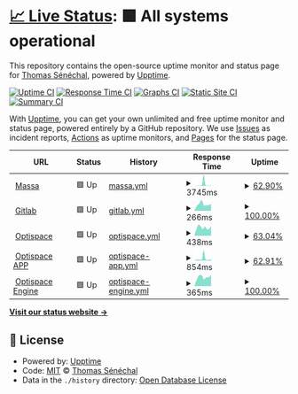 # [📈 Live Status](https://thomas-senechal.github.io/website-status): <!--live status--> **🟩 All systems operational**

This repository contains the open-source uptime monitor and status page for [Thomas Sénéchal](https://gitlab.com/thomas-senechal), powered by [Upptime](https://github.com/upptime/upptime).

[![Uptime CI](https://github.com/thomas-senechal/website-status/workflows/Uptime%20CI/badge.svg)](https://github.com/thomas-senechal/website-status/actions?query=workflow%3A%22Uptime+CI%22)
[![Response Time CI](https://github.com/thomas-senechal/website-status/workflows/Response%20Time%20CI/badge.svg)](https://github.com/thomas-senechal/website-status/actions?query=workflow%3A%22Response+Time+CI%22)
[![Graphs CI](https://github.com/thomas-senechal/website-status/workflows/Graphs%20CI/badge.svg)](https://github.com/thomas-senechal/website-status/actions?query=workflow%3A%22Graphs+CI%22)
[![Static Site CI](https://github.com/thomas-senechal/website-status/workflows/Static%20Site%20CI/badge.svg)](https://github.com/thomas-senechal/website-status/actions?query=workflow%3A%22Static+Site+CI%22)
[![Summary CI](https://github.com/thomas-senechal/website-status/workflows/Summary%20CI/badge.svg)](https://github.com/thomas-senechal/website-status/actions?query=workflow%3A%22Summary+CI%22)

With [Upptime](https://upptime.js.org), you can get your own unlimited and free uptime monitor and status page, powered entirely by a GitHub repository. We use [Issues](https://github.com/thomas-senechal/website-status/issues) as incident reports, [Actions](https://github.com/thomas-senechal/website-status/actions) as uptime monitors, and [Pages](https://thomas-senechal.github.io/website-status) for the status page.

<!--start: status pages-->
<!-- This summary is generated by Upptime (https://github.com/upptime/upptime) -->
<!-- Do not edit this manually, your changes will be overwritten -->
<!-- prettier-ignore -->
| URL | Status | History | Response Time | Uptime |
| --- | ------ | ------- | ------------- | ------ |
| <img alt="" src="https://favicons.githubusercontent.com/massa.net" height="13"> [Massa](https://massa.net) | 🟩 Up | [massa.yml](https://github.com/thomas-senechal/website-status/commits/HEAD/history/massa.yml) | <details><summary><img alt="Response time graph" src="./graphs/massa/response-time-week.png" height="20"> 3745ms</summary><br><a href="https://thomas-senechal.github.io/website-status/history/massa"><img alt="Response time 1683" src="https://img.shields.io/endpoint?url=https%3A%2F%2Fraw.githubusercontent.com%2Fthomas-senechal%2Fwebsite-status%2FHEAD%2Fapi%2Fmassa%2Fresponse-time.json"></a><br><a href="https://thomas-senechal.github.io/website-status/history/massa"><img alt="24-hour response time 670" src="https://img.shields.io/endpoint?url=https%3A%2F%2Fraw.githubusercontent.com%2Fthomas-senechal%2Fwebsite-status%2FHEAD%2Fapi%2Fmassa%2Fresponse-time-day.json"></a><br><a href="https://thomas-senechal.github.io/website-status/history/massa"><img alt="7-day response time 3745" src="https://img.shields.io/endpoint?url=https%3A%2F%2Fraw.githubusercontent.com%2Fthomas-senechal%2Fwebsite-status%2FHEAD%2Fapi%2Fmassa%2Fresponse-time-week.json"></a><br><a href="https://thomas-senechal.github.io/website-status/history/massa"><img alt="30-day response time 1683" src="https://img.shields.io/endpoint?url=https%3A%2F%2Fraw.githubusercontent.com%2Fthomas-senechal%2Fwebsite-status%2FHEAD%2Fapi%2Fmassa%2Fresponse-time-month.json"></a><br><a href="https://thomas-senechal.github.io/website-status/history/massa"><img alt="1-year response time 1683" src="https://img.shields.io/endpoint?url=https%3A%2F%2Fraw.githubusercontent.com%2Fthomas-senechal%2Fwebsite-status%2FHEAD%2Fapi%2Fmassa%2Fresponse-time-year.json"></a></details> | <details><summary><a href="https://thomas-senechal.github.io/website-status/history/massa">62.90%</a></summary><a href="https://thomas-senechal.github.io/website-status/history/massa"><img alt="All-time uptime 83.19%" src="https://img.shields.io/endpoint?url=https%3A%2F%2Fraw.githubusercontent.com%2Fthomas-senechal%2Fwebsite-status%2FHEAD%2Fapi%2Fmassa%2Fuptime.json"></a><br><a href="https://thomas-senechal.github.io/website-status/history/massa"><img alt="24-hour uptime 0.00%" src="https://img.shields.io/endpoint?url=https%3A%2F%2Fraw.githubusercontent.com%2Fthomas-senechal%2Fwebsite-status%2FHEAD%2Fapi%2Fmassa%2Fuptime-day.json"></a><br><a href="https://thomas-senechal.github.io/website-status/history/massa"><img alt="7-day uptime 62.90%" src="https://img.shields.io/endpoint?url=https%3A%2F%2Fraw.githubusercontent.com%2Fthomas-senechal%2Fwebsite-status%2FHEAD%2Fapi%2Fmassa%2Fuptime-week.json"></a><br><a href="https://thomas-senechal.github.io/website-status/history/massa"><img alt="30-day uptime 83.19%" src="https://img.shields.io/endpoint?url=https%3A%2F%2Fraw.githubusercontent.com%2Fthomas-senechal%2Fwebsite-status%2FHEAD%2Fapi%2Fmassa%2Fuptime-month.json"></a><br><a href="https://thomas-senechal.github.io/website-status/history/massa"><img alt="1-year uptime 83.19%" src="https://img.shields.io/endpoint?url=https%3A%2F%2Fraw.githubusercontent.com%2Fthomas-senechal%2Fwebsite-status%2FHEAD%2Fapi%2Fmassa%2Fuptime-year.json"></a></details>
| <img alt="" src="https://favicons.githubusercontent.com/gitlab.com" height="13"> [Gitlab](https://gitlab.com) | 🟩 Up | [gitlab.yml](https://github.com/thomas-senechal/website-status/commits/HEAD/history/gitlab.yml) | <details><summary><img alt="Response time graph" src="./graphs/gitlab/response-time-week.png" height="20"> 266ms</summary><br><a href="https://thomas-senechal.github.io/website-status/history/gitlab"><img alt="Response time 272" src="https://img.shields.io/endpoint?url=https%3A%2F%2Fraw.githubusercontent.com%2Fthomas-senechal%2Fwebsite-status%2FHEAD%2Fapi%2Fgitlab%2Fresponse-time.json"></a><br><a href="https://thomas-senechal.github.io/website-status/history/gitlab"><img alt="24-hour response time 275" src="https://img.shields.io/endpoint?url=https%3A%2F%2Fraw.githubusercontent.com%2Fthomas-senechal%2Fwebsite-status%2FHEAD%2Fapi%2Fgitlab%2Fresponse-time-day.json"></a><br><a href="https://thomas-senechal.github.io/website-status/history/gitlab"><img alt="7-day response time 266" src="https://img.shields.io/endpoint?url=https%3A%2F%2Fraw.githubusercontent.com%2Fthomas-senechal%2Fwebsite-status%2FHEAD%2Fapi%2Fgitlab%2Fresponse-time-week.json"></a><br><a href="https://thomas-senechal.github.io/website-status/history/gitlab"><img alt="30-day response time 272" src="https://img.shields.io/endpoint?url=https%3A%2F%2Fraw.githubusercontent.com%2Fthomas-senechal%2Fwebsite-status%2FHEAD%2Fapi%2Fgitlab%2Fresponse-time-month.json"></a><br><a href="https://thomas-senechal.github.io/website-status/history/gitlab"><img alt="1-year response time 272" src="https://img.shields.io/endpoint?url=https%3A%2F%2Fraw.githubusercontent.com%2Fthomas-senechal%2Fwebsite-status%2FHEAD%2Fapi%2Fgitlab%2Fresponse-time-year.json"></a></details> | <details><summary><a href="https://thomas-senechal.github.io/website-status/history/gitlab">100.00%</a></summary><a href="https://thomas-senechal.github.io/website-status/history/gitlab"><img alt="All-time uptime 100.00%" src="https://img.shields.io/endpoint?url=https%3A%2F%2Fraw.githubusercontent.com%2Fthomas-senechal%2Fwebsite-status%2FHEAD%2Fapi%2Fgitlab%2Fuptime.json"></a><br><a href="https://thomas-senechal.github.io/website-status/history/gitlab"><img alt="24-hour uptime 100.00%" src="https://img.shields.io/endpoint?url=https%3A%2F%2Fraw.githubusercontent.com%2Fthomas-senechal%2Fwebsite-status%2FHEAD%2Fapi%2Fgitlab%2Fuptime-day.json"></a><br><a href="https://thomas-senechal.github.io/website-status/history/gitlab"><img alt="7-day uptime 100.00%" src="https://img.shields.io/endpoint?url=https%3A%2F%2Fraw.githubusercontent.com%2Fthomas-senechal%2Fwebsite-status%2FHEAD%2Fapi%2Fgitlab%2Fuptime-week.json"></a><br><a href="https://thomas-senechal.github.io/website-status/history/gitlab"><img alt="30-day uptime 100.00%" src="https://img.shields.io/endpoint?url=https%3A%2F%2Fraw.githubusercontent.com%2Fthomas-senechal%2Fwebsite-status%2FHEAD%2Fapi%2Fgitlab%2Fuptime-month.json"></a><br><a href="https://thomas-senechal.github.io/website-status/history/gitlab"><img alt="1-year uptime 100.00%" src="https://img.shields.io/endpoint?url=https%3A%2F%2Fraw.githubusercontent.com%2Fthomas-senechal%2Fwebsite-status%2FHEAD%2Fapi%2Fgitlab%2Fuptime-year.json"></a></details>
| <img alt="" src="https://favicons.githubusercontent.com/optispace.fr" height="13"> [Optispace](http://optispace.fr) | 🟩 Up | [optispace.yml](https://github.com/thomas-senechal/website-status/commits/HEAD/history/optispace.yml) | <details><summary><img alt="Response time graph" src="./graphs/optispace/response-time-week.png" height="20"> 438ms</summary><br><a href="https://thomas-senechal.github.io/website-status/history/optispace"><img alt="Response time 451" src="https://img.shields.io/endpoint?url=https%3A%2F%2Fraw.githubusercontent.com%2Fthomas-senechal%2Fwebsite-status%2FHEAD%2Fapi%2Foptispace%2Fresponse-time.json"></a><br><a href="https://thomas-senechal.github.io/website-status/history/optispace"><img alt="24-hour response time 530" src="https://img.shields.io/endpoint?url=https%3A%2F%2Fraw.githubusercontent.com%2Fthomas-senechal%2Fwebsite-status%2FHEAD%2Fapi%2Foptispace%2Fresponse-time-day.json"></a><br><a href="https://thomas-senechal.github.io/website-status/history/optispace"><img alt="7-day response time 438" src="https://img.shields.io/endpoint?url=https%3A%2F%2Fraw.githubusercontent.com%2Fthomas-senechal%2Fwebsite-status%2FHEAD%2Fapi%2Foptispace%2Fresponse-time-week.json"></a><br><a href="https://thomas-senechal.github.io/website-status/history/optispace"><img alt="30-day response time 451" src="https://img.shields.io/endpoint?url=https%3A%2F%2Fraw.githubusercontent.com%2Fthomas-senechal%2Fwebsite-status%2FHEAD%2Fapi%2Foptispace%2Fresponse-time-month.json"></a><br><a href="https://thomas-senechal.github.io/website-status/history/optispace"><img alt="1-year response time 451" src="https://img.shields.io/endpoint?url=https%3A%2F%2Fraw.githubusercontent.com%2Fthomas-senechal%2Fwebsite-status%2FHEAD%2Fapi%2Foptispace%2Fresponse-time-year.json"></a></details> | <details><summary><a href="https://thomas-senechal.github.io/website-status/history/optispace">63.04%</a></summary><a href="https://thomas-senechal.github.io/website-status/history/optispace"><img alt="All-time uptime 83.25%" src="https://img.shields.io/endpoint?url=https%3A%2F%2Fraw.githubusercontent.com%2Fthomas-senechal%2Fwebsite-status%2FHEAD%2Fapi%2Foptispace%2Fuptime.json"></a><br><a href="https://thomas-senechal.github.io/website-status/history/optispace"><img alt="24-hour uptime 0.00%" src="https://img.shields.io/endpoint?url=https%3A%2F%2Fraw.githubusercontent.com%2Fthomas-senechal%2Fwebsite-status%2FHEAD%2Fapi%2Foptispace%2Fuptime-day.json"></a><br><a href="https://thomas-senechal.github.io/website-status/history/optispace"><img alt="7-day uptime 63.04%" src="https://img.shields.io/endpoint?url=https%3A%2F%2Fraw.githubusercontent.com%2Fthomas-senechal%2Fwebsite-status%2FHEAD%2Fapi%2Foptispace%2Fuptime-week.json"></a><br><a href="https://thomas-senechal.github.io/website-status/history/optispace"><img alt="30-day uptime 83.25%" src="https://img.shields.io/endpoint?url=https%3A%2F%2Fraw.githubusercontent.com%2Fthomas-senechal%2Fwebsite-status%2FHEAD%2Fapi%2Foptispace%2Fuptime-month.json"></a><br><a href="https://thomas-senechal.github.io/website-status/history/optispace"><img alt="1-year uptime 83.25%" src="https://img.shields.io/endpoint?url=https%3A%2F%2Fraw.githubusercontent.com%2Fthomas-senechal%2Fwebsite-status%2FHEAD%2Fapi%2Foptispace%2Fuptime-year.json"></a></details>
| <img alt="" src="https://favicons.githubusercontent.com/app.optispace.fr" height="13"> [Optispace APP](http://app.optispace.fr) | 🟩 Up | [optispace-app.yml](https://github.com/thomas-senechal/website-status/commits/HEAD/history/optispace-app.yml) | <details><summary><img alt="Response time graph" src="./graphs/optispace-app/response-time-week.png" height="20"> 854ms</summary><br><a href="https://thomas-senechal.github.io/website-status/history/optispace-app"><img alt="Response time 598" src="https://img.shields.io/endpoint?url=https%3A%2F%2Fraw.githubusercontent.com%2Fthomas-senechal%2Fwebsite-status%2FHEAD%2Fapi%2Foptispace-app%2Fresponse-time.json"></a><br><a href="https://thomas-senechal.github.io/website-status/history/optispace-app"><img alt="24-hour response time 513" src="https://img.shields.io/endpoint?url=https%3A%2F%2Fraw.githubusercontent.com%2Fthomas-senechal%2Fwebsite-status%2FHEAD%2Fapi%2Foptispace-app%2Fresponse-time-day.json"></a><br><a href="https://thomas-senechal.github.io/website-status/history/optispace-app"><img alt="7-day response time 854" src="https://img.shields.io/endpoint?url=https%3A%2F%2Fraw.githubusercontent.com%2Fthomas-senechal%2Fwebsite-status%2FHEAD%2Fapi%2Foptispace-app%2Fresponse-time-week.json"></a><br><a href="https://thomas-senechal.github.io/website-status/history/optispace-app"><img alt="30-day response time 598" src="https://img.shields.io/endpoint?url=https%3A%2F%2Fraw.githubusercontent.com%2Fthomas-senechal%2Fwebsite-status%2FHEAD%2Fapi%2Foptispace-app%2Fresponse-time-month.json"></a><br><a href="https://thomas-senechal.github.io/website-status/history/optispace-app"><img alt="1-year response time 598" src="https://img.shields.io/endpoint?url=https%3A%2F%2Fraw.githubusercontent.com%2Fthomas-senechal%2Fwebsite-status%2FHEAD%2Fapi%2Foptispace-app%2Fresponse-time-year.json"></a></details> | <details><summary><a href="https://thomas-senechal.github.io/website-status/history/optispace-app">62.91%</a></summary><a href="https://thomas-senechal.github.io/website-status/history/optispace-app"><img alt="All-time uptime 83.20%" src="https://img.shields.io/endpoint?url=https%3A%2F%2Fraw.githubusercontent.com%2Fthomas-senechal%2Fwebsite-status%2FHEAD%2Fapi%2Foptispace-app%2Fuptime.json"></a><br><a href="https://thomas-senechal.github.io/website-status/history/optispace-app"><img alt="24-hour uptime 0.00%" src="https://img.shields.io/endpoint?url=https%3A%2F%2Fraw.githubusercontent.com%2Fthomas-senechal%2Fwebsite-status%2FHEAD%2Fapi%2Foptispace-app%2Fuptime-day.json"></a><br><a href="https://thomas-senechal.github.io/website-status/history/optispace-app"><img alt="7-day uptime 62.91%" src="https://img.shields.io/endpoint?url=https%3A%2F%2Fraw.githubusercontent.com%2Fthomas-senechal%2Fwebsite-status%2FHEAD%2Fapi%2Foptispace-app%2Fuptime-week.json"></a><br><a href="https://thomas-senechal.github.io/website-status/history/optispace-app"><img alt="30-day uptime 83.20%" src="https://img.shields.io/endpoint?url=https%3A%2F%2Fraw.githubusercontent.com%2Fthomas-senechal%2Fwebsite-status%2FHEAD%2Fapi%2Foptispace-app%2Fuptime-month.json"></a><br><a href="https://thomas-senechal.github.io/website-status/history/optispace-app"><img alt="1-year uptime 83.20%" src="https://img.shields.io/endpoint?url=https%3A%2F%2Fraw.githubusercontent.com%2Fthomas-senechal%2Fwebsite-status%2FHEAD%2Fapi%2Foptispace-app%2Fuptime-year.json"></a></details>
| <img alt="" src="https://favicons.githubusercontent.com/engine.optispace.fr" height="13"> [Optispace Engine](http://engine.optispace.fr) | 🟩 Up | [optispace-engine.yml](https://github.com/thomas-senechal/website-status/commits/HEAD/history/optispace-engine.yml) | <details><summary><img alt="Response time graph" src="./graphs/optispace-engine/response-time-week.png" height="20"> 365ms</summary><br><a href="https://thomas-senechal.github.io/website-status/history/optispace-engine"><img alt="Response time 414" src="https://img.shields.io/endpoint?url=https%3A%2F%2Fraw.githubusercontent.com%2Fthomas-senechal%2Fwebsite-status%2FHEAD%2Fapi%2Foptispace-engine%2Fresponse-time.json"></a><br><a href="https://thomas-senechal.github.io/website-status/history/optispace-engine"><img alt="24-hour response time 448" src="https://img.shields.io/endpoint?url=https%3A%2F%2Fraw.githubusercontent.com%2Fthomas-senechal%2Fwebsite-status%2FHEAD%2Fapi%2Foptispace-engine%2Fresponse-time-day.json"></a><br><a href="https://thomas-senechal.github.io/website-status/history/optispace-engine"><img alt="7-day response time 365" src="https://img.shields.io/endpoint?url=https%3A%2F%2Fraw.githubusercontent.com%2Fthomas-senechal%2Fwebsite-status%2FHEAD%2Fapi%2Foptispace-engine%2Fresponse-time-week.json"></a><br><a href="https://thomas-senechal.github.io/website-status/history/optispace-engine"><img alt="30-day response time 414" src="https://img.shields.io/endpoint?url=https%3A%2F%2Fraw.githubusercontent.com%2Fthomas-senechal%2Fwebsite-status%2FHEAD%2Fapi%2Foptispace-engine%2Fresponse-time-month.json"></a><br><a href="https://thomas-senechal.github.io/website-status/history/optispace-engine"><img alt="1-year response time 414" src="https://img.shields.io/endpoint?url=https%3A%2F%2Fraw.githubusercontent.com%2Fthomas-senechal%2Fwebsite-status%2FHEAD%2Fapi%2Foptispace-engine%2Fresponse-time-year.json"></a></details> | <details><summary><a href="https://thomas-senechal.github.io/website-status/history/optispace-engine">100.00%</a></summary><a href="https://thomas-senechal.github.io/website-status/history/optispace-engine"><img alt="All-time uptime 100.00%" src="https://img.shields.io/endpoint?url=https%3A%2F%2Fraw.githubusercontent.com%2Fthomas-senechal%2Fwebsite-status%2FHEAD%2Fapi%2Foptispace-engine%2Fuptime.json"></a><br><a href="https://thomas-senechal.github.io/website-status/history/optispace-engine"><img alt="24-hour uptime 100.00%" src="https://img.shields.io/endpoint?url=https%3A%2F%2Fraw.githubusercontent.com%2Fthomas-senechal%2Fwebsite-status%2FHEAD%2Fapi%2Foptispace-engine%2Fuptime-day.json"></a><br><a href="https://thomas-senechal.github.io/website-status/history/optispace-engine"><img alt="7-day uptime 100.00%" src="https://img.shields.io/endpoint?url=https%3A%2F%2Fraw.githubusercontent.com%2Fthomas-senechal%2Fwebsite-status%2FHEAD%2Fapi%2Foptispace-engine%2Fuptime-week.json"></a><br><a href="https://thomas-senechal.github.io/website-status/history/optispace-engine"><img alt="30-day uptime 100.00%" src="https://img.shields.io/endpoint?url=https%3A%2F%2Fraw.githubusercontent.com%2Fthomas-senechal%2Fwebsite-status%2FHEAD%2Fapi%2Foptispace-engine%2Fuptime-month.json"></a><br><a href="https://thomas-senechal.github.io/website-status/history/optispace-engine"><img alt="1-year uptime 100.00%" src="https://img.shields.io/endpoint?url=https%3A%2F%2Fraw.githubusercontent.com%2Fthomas-senechal%2Fwebsite-status%2FHEAD%2Fapi%2Foptispace-engine%2Fuptime-year.json"></a></details>

<!--end: status pages-->

[**Visit our status website →**](https://thomas-senechal.github.io/website-status)

## 📄 License

- Powered by: [Upptime](https://github.com/upptime/upptime)
- Code: [MIT](./LICENSE) © [Thomas Sénéchal](https://gitlab.com/thomas-senechal)
- Data in the `./history` directory: [Open Database License](https://opendatacommons.org/licenses/odbl/1-0/)
